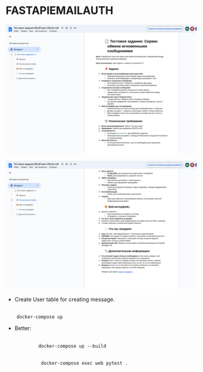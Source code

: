 # FASTAPIEMAILAUTH
<!-- launch the base -  docker-compose up -d -->


![sreenshot1](/media/Screenshot%20from%202024-10-21%2023-54-21.png)


![sreenshot2](/media/Screenshot%20from%202024-10-21%2023-54-29.png)

<!-- https://fastapi-tutorial.readthedocs.io/en/latest/ -->
 <!-- docker-compose up -->
 <!-- docker-compose exec db psql --username=postgres --dbname=fast_api_email -->

<!-- https://fastapi-tutorial.readthedocs.io/en/latest/ -->
<!-- https://www.educative.io/answers/how-to-use-postgresql-database-in-fastapi -->
<!-- https://www.fastapitutorial.com/blog/schemas-in-fastapi-legacy/ -->
<!-- pip install fastapi[all] —upgrade -->
<!-- create child model in crud.py fast api -->
<!-- sudo chmod a+rwx src/tests -->
<!-- ngrok config add-authtoken 2o0ULr16OKDlr9RnxWPv6cf6Qap_6BpHQMZ3ohVU9mV79kdsE -->
<!-- ngrok http http://localhost:8000 -->
<!-- alembic init alembic -->
<!-- alembic init -t async migration -->
<!-- https://devsolus.com/2024/02/29/typeerror-with-datetimes-in-sqlmodel/ -->

<!-- {
  "title": "string",
  "description": "string",
  "user_id": 0,
  "created_date": "2023-03-31 00:00:00",
  "time_updated": "2023-03-31 00:00:00"
} -->

- Create User table for creating message.

##
        docker-compose up

- Better:
##
                docker-compose up --build

##
                 docker-compose exec web pytest .
